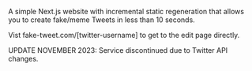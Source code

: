 A simple Next.js website with incremental static regeneration that allows you to create fake/meme Tweets in less than 10 seconds.

Vist fake-tweet.com/[twitter-username] to get to the edit page directly.

UPDATE NOVEMBER 2023: Service discontinued due to Twitter API changes.
